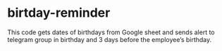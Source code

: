 # birtday-reminder
This code gets dates of birthdays from Google sheet and sends alert to telegram group in birthday and 3 days before the employee’s birthday.

